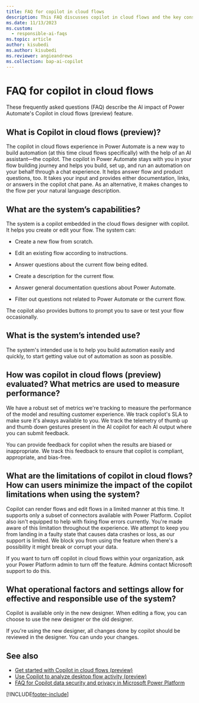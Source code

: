 ```yaml
---
title: FAQ for copilot in cloud flows
description: This FAQ discusses copilot in cloud flows and the key considerations for making use of this technology responsibly.
ms.date: 11/13/2023
ms.custom: 
  - responsible-ai-faqs
ms.topic: article
author: kisubedi
ms.author: kisubedi
ms.reviewer: angieandrews
ms.collection: bap-ai-copilot
---
```


# FAQ for copilot in cloud flows

These frequently asked questions (FAQ) describe the AI impact of Power Automate's Copilot in cloud flows (preview) feature.

## What is Copilot in cloud flows (preview)?

The copilot in cloud flows experience in Power Automate is a new way to build automation (at this time cloud flows specifically) with the help of an AI assistant&mdash;the copilot. The copilot in Power Automate stays with you in your flow building journey and helps you build, set up, and run an automation on your behalf through a chat experience. It helps answer flow and product questions, too. It takes your input and provides either documentation, links, or answers in the copilot chat pane. As an alternative, it makes changes to the flow per your natural language description.

## What are the system’s capabilities?

The system is a copilot embedded in the cloud flows designer with copilot. It helps you create or edit your flow. The system can:

- Create a new flow from scratch.

- Edit an existing flow according to instructions.

- Answer questions about the current flow being edited.

- Create a description for the current flow.

- Answer general documentation questions about Power Automate.

- Filter out questions not related to Power Automate or the current flow.

The copilot also provides buttons to prompt you to save or test your flow occasionally.

## What is the system’s intended use?

The system's intended use is to help you build automation easily and quickly, to start getting value out of automation as soon as possible.

## How was copilot in cloud flows (preview) evaluated? What metrics are used to measure performance?

We have a robust set of metrics we're tracking to measure the performance of the model and resulting customer experience. We track copilot's SLA to make sure it's always available to you. We track the telemetry of thumb up and thumb down gestures present in the AI copilot for each AI output where you can submit feedback.

You can provide feedback for copilot when the results are biased or inappropriate. We track this feedback to ensure that copilot is compliant, appropriate, and bias-free.

## What are the limitations of copilot in cloud flows? How can users minimize the impact of the copilot limitations when using the system?

Copilot can render flows and edit flows in a limited manner at this time. It supports only a subset of connectors available with Power Platform. Copilot also isn't equipped to help with fixing flow errors currently. You're made aware of this limitation throughout the experience. We attempt to keep you from landing in a faulty state that causes data crashes or loss, as our support is limited. We block you from using the feature when there's a possibility it might break or corrupt your data.

If you want to turn off copilot in cloud flows within your organization, ask your Power Platform admin to turn off the feature. Admins contact Microsoft support to do this.

## What operational factors and settings allow for effective and responsible use of the system?

Copilot is available only in the new designer. When editing a flow, you can choose to use the new designer or the old designer.

If you're using the new designer, all changes done by copilot should be reviewed in the designer. You can undo your changes.

## See also

- [Get started with Copilot in cloud flows (preview)](get-started-with-copilot.md)
- [Use Copilot to analyze desktop flow activity (preview)](./desktop-flows/use-copilot-to-analyze-desktopflow-activity.md)
- [FAQ for Copilot data security and privacy in Microsoft Power Platform](/power-platform/faqs-copilot-data-security-privacy)

[!INCLUDE[footer-include](./includes/footer-banner.md)]
